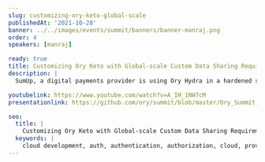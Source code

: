 ```yaml
---
slug: customizing-ory-keto-global-scale
publishedAt: '2021-10-28'
banner: ../../images/events/summit/banners/banner-manraj.png
order: 4
speakers: [manraj]

ready: true
title: Customizing Ory Keto with Global-scale Custom Data Sharing Requirements
description: |
  SumUp, a digital payments provider is using Ory Hydra in a hardened scalable cloud environment. Join us to learn how SumUp uses Ory Hydra as identity provider and provides self-service platform for developers to manage OAuth 2.0 clients and private keys via Terraform.

youtubelink: https://www.youtube.com/watch?v=A_IH_1NW7cM
presentationlink: https://github.com/ory/summit/blob/master/Ory_Summit_21_Day_1_-_Ashley_Manraj_-_Customizing_Ory_Keto_with_global_scale_data_sharing_requirements.pdf

seo:
  title: |
    Customizing Ory Keto with Global-scale Custom Data Sharing Requirements
  keywords: |
    cloud development, auth, authentication, authorization, cloud, providers, traffic, route, clusters, Kubernetes
---
```

